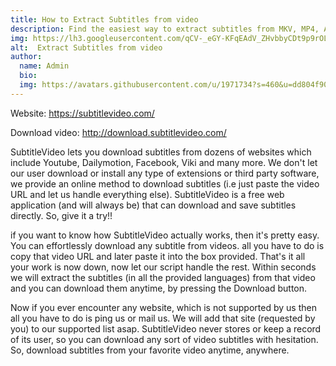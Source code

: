 ```yaml
---
title: How to Extract Subtitles from video
description: Find the easiest way to extract subtitles from MKV, MP4, AVI, VOB or other videos as SRT, ASS files, we should get a versatile subtitle extractor that can cope with videos in a different type of formats
img: https://lh3.googleusercontent.com/qCV-_eGY-KFqEAdV_ZHvbbyCDt9p9rOLc8swbRO0dtGlgH1kEF2xt6jrENO5Ed22dPiwETMZolw04B8W9EYq0-tv7M_pl1DigLwZZbPr8mBGliaU=w1280
alt:  Extract Subtitles from video
author: 
  name: Admin
  bio: 
  img: https://avatars.githubusercontent.com/u/1971734?s=460&u=dd804f90460ba4daa5596d234306399c7a7bde3f&v=4
---
```

Website: https://subtitlevideo.com/ 

Download video: http://download.subtitlevideo.com/  

SubtitleVideo lets you download subtitles from dozens of websites which include Youtube, Dailymotion, Facebook, Viki and many more. We don't let our user download or install any type of extensions or third party software, we provide an online method to download subtitles (i.e just paste the video URL and let us handle everything else). SubtitleVideo is a free web application (and will always be) that can download and save subtitles directly. So, give it a try!!



if you want to know how SubtitleVideo actually works, then it's pretty easy. You can effortlessly download any subtitle from videos. all you have to do is copy that video URL and later paste it into the box provided. That's it all your work is now down, now let our script handle the rest. Within seconds we will extract the subtitles (in all the provided languages) from that video and you can download them anytime, by pressing the Download button.



Now if you ever encounter any website, which is not supported by us then all you have to do is ping us or mail us. We will add that site (requested by you) to our supported list asap. SubtitleVideo never stores or keep a record of its user, so you can download any sort of video subtitles with hesitation. So, download subtitles from your favorite video anytime, anywhere.
